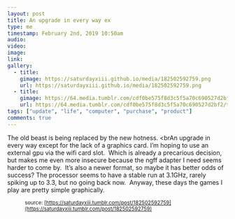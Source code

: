 ```yaml
---
layout: post
title: An upgrade in every way ex
type: me
timestamp: February 2nd, 2019 10:50am
audio: 
video: 
image: 
link: 
gallery:
  - title: 
    gimage: https://saturdayxiii.github.io/media/182502592759.png
    url: https://saturdayxiii.github.io/media/182502592759.png
  - title: 
    gimage: https://64.media.tumblr.com/cdf0be575f8d3c5f5a70c690527d2bf2/tumblr_inline_pmb8811Zz51rnrp45_540.png
    url: https://64.media.tumblr.com/cdf0be575f8d3c5f5a70c690527d2bf2/tumblr_inline_pmb8811Zz51rnrp45_540.png
tags: ["update", "life", "computer", "purchase", "product"]
comments: true
---
```


The old beast is being replaced by the new hotness.
<brAn upgrade in every way except for the lack of a graphics card.
I’m hoping to use an external gpu via the wifi card slot.  Which is already a precarious decision, but makes me even more insecure because the ngff adapter I need seems harder to come by.  It’s also a newer format, so maybe it has better odds of success?
The processor seems to have a stable run at 3.1GHz, rarely spiking up to 3.3, but no going back now.  Anyway, these days the games I play are pretty simple graphically.
<figure data-orig-width="1757" data-orig-height="743" class="tmblr-full"><a href="https://66.media.tumblr.com/cdf0be575f8d3c5f5a70c690527d2bf2/tumblr_inline_pmb8811Zz51rnrp45_1280.png" target="_blank"></a> 
  
<small>source: [https://saturdayxiii.tumblr.com/post/182502592759](https://saturdayxiii.tumblr.com/post/182502592759)</small>